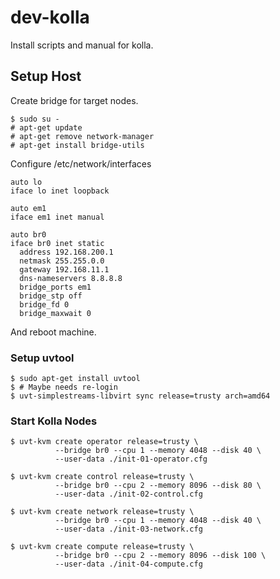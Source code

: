# dev-kolla
Install scripts and manual for kolla.

## Setup Host

Create bridge for target nodes.

    $ sudo su -
    # apt-get update
    # apt-get remove network-manager
    # apt-get install bridge-utils

Configure /etc/network/interfaces

    auto lo
    iface lo inet loopback

    auto em1
    iface em1 inet manual

    auto br0
    iface br0 inet static
      address 192.168.200.1
      netmask 255.255.0.0
      gateway 192.168.11.1
      dns-nameservers 8.8.8.8
      bridge_ports em1
      bridge_stp off
      bridge_fd 0
      bridge_maxwait 0

And reboot machine.

### Setup uvtool

    $ sudo apt-get install uvtool
    $ # Maybe needs re-login
    $ uvt-simplestreams-libvirt sync release=trusty arch=amd64

### Start Kolla Nodes

    $ uvt-kvm create operator release=trusty \
              --bridge br0 --cpu 1 --memory 4048 --disk 40 \
              --user-data ./init-01-operator.cfg

    $ uvt-kvm create control release=trusty \
              --bridge br0 --cpu 2 --memory 8096 --disk 80 \
              --user-data ./init-02-control.cfg

    $ uvt-kvm create network release=trusty \
              --bridge br0 --cpu 1 --memory 4048 --disk 40 \
              --user-data ./init-03-network.cfg

    $ uvt-kvm create compute release=trusty \
              --bridge br0 --cpu 2 --memory 8096 --disk 100 \
              --user-data ./init-04-compute.cfg
